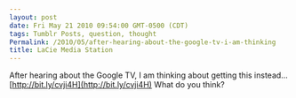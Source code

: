 ```yaml
---
layout: post
date: Fri May 21 2010 09:54:00 GMT-0500 (CDT)
tags: Tumblr Posts, question, thought
Permalink: /2010/05/after-hearing-about-the-google-tv-i-am-thinking
title: LaCie Media Station
---
```


After hearing about the Google TV, I am thinking about getting this instead… [http://bit.ly/cvji4H](http://bit.ly/cvji4H) What do you think?
